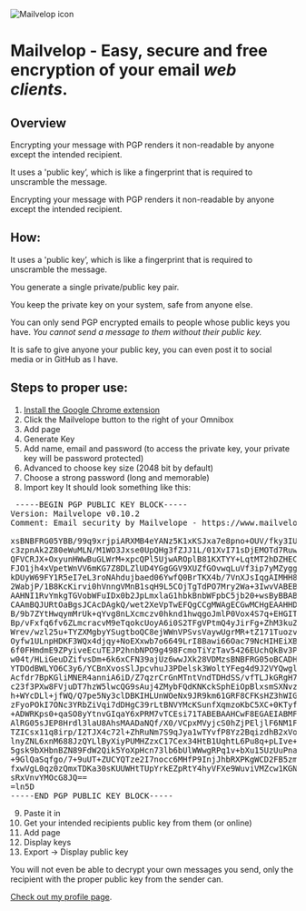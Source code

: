 ![Mailvelop icon](https://www.mailvelope.com/img/Mailvelope_Web_Store1.png)

# Mailvelop - Easy, secure and free encryption of your email *web clients*.

## Overview

  Encrypting your message with PGP renders it non-readable by anyone except the intended recipient. 

  It uses a 'public key’, which is like a fingerprint that is required to unscramble the message. 
  
Encrypting your message with PGP renders it non-readable by anyone except the intended recipient. 

## How:

  It uses a 'public key’, which is like a fingerprint that is required to unscramble the message. 
  
You generate a single private/public key pair. 
  
You keep the private key on your system, safe from anyone else.
  
 You can only send PGP encrypted emails to people whose public keys you have. *You cannot send a message to them without their public key.*

It is safe to give anyone your public key, you can even post it to social media or in GitHub as I have. 
  
## Steps to proper use:

1. [Install the Google Chrome extension](https://chrome.google.com/webstore/detail/mailvelope/kajibbejlbohfaggdiogboambcijhkke?hl=en)
2. Click the Mailvelope button to the right of your Omnibox
3. Add page
4. Generate Key
5. Add name, email and password (to access the private key, your private key will be password protected)
6. Advanced to choose key size (2048 bit by default)
7. Choose a strong password (long and memorable)
8. Import key
It should look something like this:
  
<pre> -----BEGIN PGP PUBLIC KEY BLOCK-----
Version: Mailvelope v0.10.2
Comment: Email security by Mailvelope - https://www.mailvelope.com

xsBNBFRG05YBB/99q9xrjpiARXMB4eYANz5K1xKSJxa7e8pno+OUV/fky3IU
c3zpnAk2Z80eWuMLN/M1WO3Jxse0UpQHg3fZJJ1L/01XvI71sDjEMOTd7Ruw
QFVCRJX+OxyunHWwBuGLWrM+xpcQPl5UjwAROplB81KXTYY+LqtMT2hDZHEC
FJO1jh4xVpetWnVV6mKG7Z8DLZlUD4YGgGGV9XUZfGOvwqLuVf3ip7yMZygg
kDUyW69FY1R5eI7eL3roNAhdujbaed06YwfQ0BrTKX4b/7VnXJsIqgAIMHH8
2WabjP/1B8KcKirvi0hVnngVMnB1sqH9L5COjTgTdPO7Mry2Wa+3IwvVABEB
AAHNI1RvYmkgTGVobWFuIDx0b2JpLmxlaG1hbkBnbWFpbC5jb20+wsByBBAB
CAAmBQJURtOaBgsJCAcDAgkQ/wet2XeVpTwEFQgCCgMWAgECGwMCHgEAAHHD
B/9b7ZYtHwqymMrUk+qYvg8nLXcmczv0hknd1hwqgoJmlP0Vox4S7q+EHGIT
Bp/vFxfq6fv6ZLmcracvM9eTqokcUoyA6i0S2TFgVPtmQ4yJirFg+ZhM3kuZ
Wrev/wzl25u+TYZXMgbyYSugtboQC8ejWWnVPSvsVaywUgrMR+tZ171Tuozv
Oyfw1ULnpHDKF3WQx4djqy+NoEXxwb7o6649LrI8Bawi66Oac79NcHIHEiXB
6f0FHmdmE9ZPyiveEcuTEJP2hnbNPO9g498FcmoTiYzTav5426EUchQkBv3P
w04t/HLiGeuDZifvsDm+6k6xCFN39ajUz6wwJXk28VDMzsBNBFRG05oBCADH
YTDOdBWLYO6C3y6/YCBnXvosSlJpcvhuJ3PDelsk3WoltYFeg4d9J2VYQwgl
Acfdr7BpKGliMNER4anniA6iD/Z7qzrCrGnMTntVndTDHdSS/vfTLJkGRgH7
c23f3PXw8FVjuDT7hzW5lwcQG9sAuj4ZMybFQdKNKckSphEiOpBlxsmSXNvz
h+WYcDLl+jfWQ/Q7pe5Ny3clDBKIHLUnWOeNx9JR9km61GRF8CFKsHZ3hWIG
zFyoPOkI7ONc3YRbZiVqi7dDHgC39rLtBNVYMcKSunfXqmzoKbC5XC+0KTyf
+ADWRKps0+qaSO8yYtnvGIqaY6xPRM7vTCEsi71TABEBAAHCwF8EGAEIABMF
AlRG05sJEP8Hrdl3laU8AhsMAADaNQf/X0/VCpxMVyjcS0hZjPEljlF6NM1F
TZICsx11q8irp/I2TJX4c72l+ZhRuNm7S9qJya1wTYvfP8Yz2BqizdhB2xVo
lnyZNL6xnM688JzQYLlByXiyPUMHZzxC17Cex34HtB1UqhtL6Pu8q+pLIve+
5gsk9bXHbnBZN89FdW2Qik5YoXpHcn73lb6bUlWWwgRPq1v+bXu15UzUuPna
+9GlQaSqfgo/7+9uUT+ZUCYQTze2I7nocc6MHfP9InjJhbRXPKgWCD2FB5zm
fxwVgL0qz0zQmxTDKa30sKUUWHtTUpYrkEZpRtY4hyVFXe9WuviVMZcw1KGN
sRxVnvYMOcG8JQ==
=ln5D
-----END PGP PUBLIC KEY BLOCK-----
</pre>

9. Paste it in
10. Get your intended recipients public key from them (or online)
11. Add page
12. Display keys
13. Export -> Display public key

You will not even be able to decrypt your own messages you send, only the recipient with the proper public key from the sender can.  
  
[Check out my profile page](http://github.com/un5t0ppab13).
